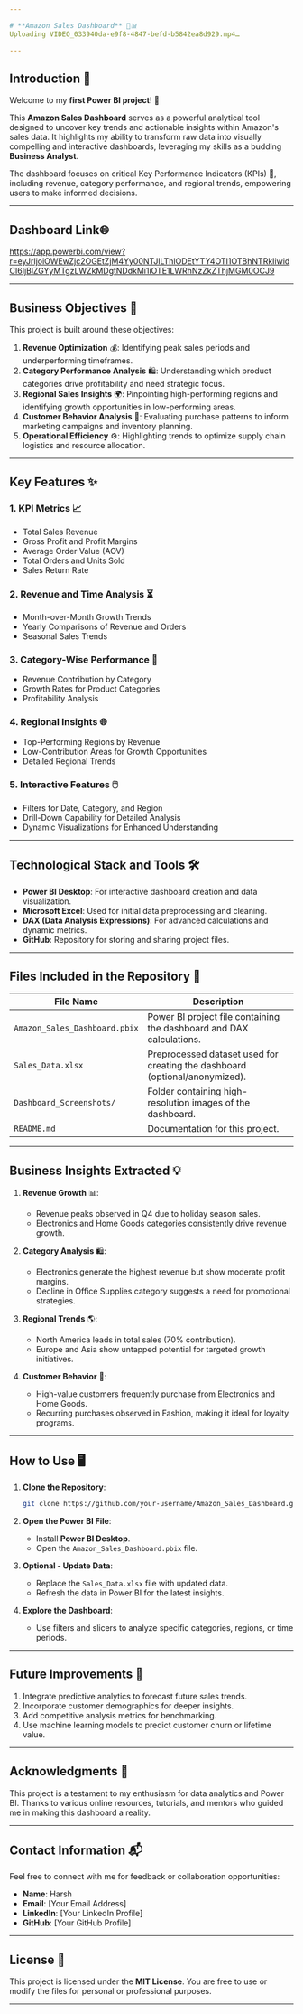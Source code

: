 ```yaml
---

# **Amazon Sales Dashboard** 🚀📊  
Uploading VIDEO_033940da-e9f8-4847-befd-b5842ea8d929.mp4…

---
```


## **Introduction** 🌟  

Welcome to my **first Power BI project**! 🎉  

This **Amazon Sales Dashboard** serves as a powerful analytical tool designed to uncover key trends and actionable insights within Amazon's sales data. It highlights my ability to transform raw data into visually compelling and interactive dashboards, leveraging my skills as a budding **Business Analyst**.  

The dashboard focuses on critical Key Performance Indicators (KPIs) 🧮, including revenue, category performance, and regional trends, empowering users to make informed decisions.  

---
## **Dashboard Link**🌐 
https://app.powerbi.com/view?r=eyJrIjoiOWEwZjc2OGEtZjM4Yy00NTJlLThlODEtYTY4OTI1OTBhNTRkIiwidCI6IjBlZGYyMTgzLWZkMDgtNDdkMi1iOTE1LWRhNzZkZThjMGM0OCJ9

---
## **Business Objectives** 🎯  

This project is built around these objectives:  

1. **Revenue Optimization** 💰: Identifying peak sales periods and underperforming timeframes.  
2. **Category Performance Analysis** 🛍️: Understanding which product categories drive profitability and need strategic focus.  
3. **Regional Sales Insights** 🌍: Pinpointing high-performing regions and identifying growth opportunities in low-performing areas.  
4. **Customer Behavior Analysis** 👥: Evaluating purchase patterns to inform marketing campaigns and inventory planning.  
5. **Operational Efficiency** ⚙️: Highlighting trends to optimize supply chain logistics and resource allocation.  

---

## **Key Features** ✨  

### **1. KPI Metrics** 📈  
   - Total Sales Revenue  
   - Gross Profit and Profit Margins  
   - Average Order Value (AOV)  
   - Total Orders and Units Sold  
   - Sales Return Rate  

### **2. Revenue and Time Analysis** ⏳  
   - Month-over-Month Growth Trends  
   - Yearly Comparisons of Revenue and Orders  
   - Seasonal Sales Trends  

### **3. Category-Wise Performance** 🛒  
   - Revenue Contribution by Category  
   - Growth Rates for Product Categories  
   - Profitability Analysis  

### **4. Regional Insights** 🌐  
   - Top-Performing Regions by Revenue  
   - Low-Contribution Areas for Growth Opportunities  
   - Detailed Regional Trends  

### **5. Interactive Features** 🖱️  
   - Filters for Date, Category, and Region  
   - Drill-Down Capability for Detailed Analysis  
   - Dynamic Visualizations for Enhanced Understanding  

---

## **Technological Stack and Tools** 🛠️  

- **Power BI Desktop**: For interactive dashboard creation and data visualization.  
- **Microsoft Excel**: Used for initial data preprocessing and cleaning.  
- **DAX (Data Analysis Expressions)**: For advanced calculations and dynamic metrics.  
- **GitHub**: Repository for storing and sharing project files.  

---

## **Files Included in the Repository** 📂  

| **File Name**                  | **Description**                                                                 |  
|--------------------------------|---------------------------------------------------------------------------------|  
| `Amazon_Sales_Dashboard.pbix`  | Power BI project file containing the dashboard and DAX calculations.            |  
| `Sales_Data.xlsx`              | Preprocessed dataset used for creating the dashboard (optional/anonymized).     |  
| `Dashboard_Screenshots/`       | Folder containing high-resolution images of the dashboard.                      |  
| `README.md`                    | Documentation for this project.                                                |  

---

## **Business Insights Extracted** 💡  

1. **Revenue Growth** 📊:  
   - Revenue peaks observed in Q4 due to holiday season sales.  
   - Electronics and Home Goods categories consistently drive revenue growth.  

2. **Category Analysis** 🛍️:  
   - Electronics generate the highest revenue but show moderate profit margins.  
   - Decline in Office Supplies category suggests a need for promotional strategies.  

3. **Regional Trends** 🌎:  
   - North America leads in total sales (70% contribution).  
   - Europe and Asia show untapped potential for targeted growth initiatives.  

4. **Customer Behavior** 👥:  
   - High-value customers frequently purchase from Electronics and Home Goods.  
   - Recurring purchases observed in Fashion, making it ideal for loyalty programs.  

---

## **How to Use** 🖥️  

1. **Clone the Repository**:  
   ```bash  
   git clone https://github.com/your-username/Amazon_Sales_Dashboard.git  
   ```  

2. **Open the Power BI File**:  
   - Install **Power BI Desktop**.  
   - Open the `Amazon_Sales_Dashboard.pbix` file.  

3. **Optional - Update Data**:  
   - Replace the `Sales_Data.xlsx` file with updated data.  
   - Refresh the data in Power BI for the latest insights.  

4. **Explore the Dashboard**:  
   - Use filters and slicers to analyze specific categories, regions, or time periods.  

---

## **Future Improvements** 🔮  

1. Integrate predictive analytics to forecast future sales trends.  
2. Incorporate customer demographics for deeper insights.  
3. Add competitive analysis metrics for benchmarking.  
4. Use machine learning models to predict customer churn or lifetime value.  

---

## **Acknowledgments** 🙏  

This project is a testament to my enthusiasm for data analytics and Power BI. Thanks to various online resources, tutorials, and mentors who guided me in making this dashboard a reality.  

---

## **Contact Information** 📬  

Feel free to connect with me for feedback or collaboration opportunities:  

- **Name**: Harsh  
- **Email**: [Your Email Address]  
- **LinkedIn**: [Your LinkedIn Profile]  
- **GitHub**: [Your GitHub Profile]  

---

## **License** 📜  

This project is licensed under the **MIT License**. You are free to use or modify the files for personal or professional purposes.  

---

